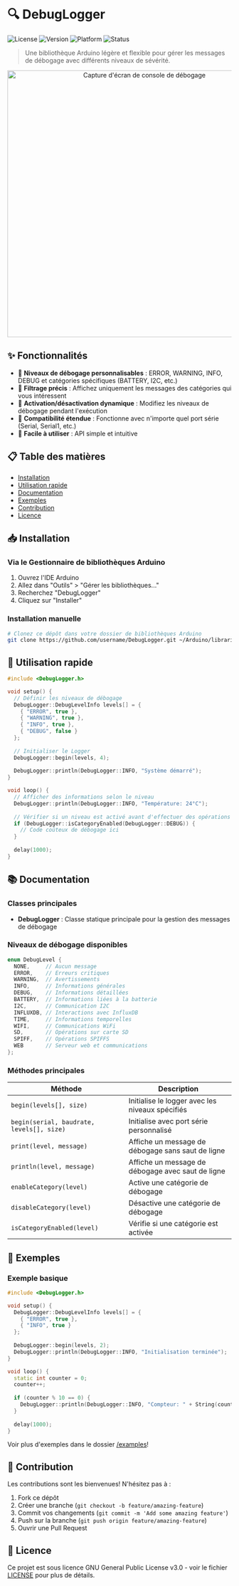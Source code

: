 # 🔍 DebugLogger

![License](https://img.shields.io/badge/license-GPLv3-blue.svg)
![Version](https://img.shields.io/badge/version-1.0.0-brightgreen.svg)
![Platform](https://img.shields.io/badge/platform-Arduino-orange.svg)
![Status](https://img.shields.io/badge/status-stable-green.svg)

> Une bibliothèque Arduino légère et flexible pour gérer les messages de débogage avec différents niveaux de sévérité.

<div align="center">
  <img src="https://raw.githubusercontent.com/username/DebugLogger/main/docs/images/debug_console.png" alt="Capture d'écran de console de débogage" width="600"/>
</div>

## ✨ Fonctionnalités

- 🚦 **Niveaux de débogage personnalisables** : ERROR, WARNING, INFO, DEBUG et catégories spécifiques (BATTERY, I2C, etc.)
- 🎯 **Filtrage précis** : Affichez uniquement les messages des catégories qui vous intéressent
- 🔄 **Activation/désactivation dynamique** : Modifiez les niveaux de débogage pendant l'exécution
- 🔌 **Compatibilité étendue** : Fonctionne avec n'importe quel port série (Serial, Serial1, etc.)
- 🚀 **Facile à utiliser** : API simple et intuitive

## 📋 Table des matières

- [Installation](#-installation)
- [Utilisation rapide](#-utilisation-rapide)
- [Documentation](#-documentation)
- [Exemples](#-exemples)
- [Contribution](#-contribution)
- [Licence](#-licence)

## 📥 Installation

### Via le Gestionnaire de bibliothèques Arduino

1. Ouvrez l'IDE Arduino
2. Allez dans "Outils" > "Gérer les bibliothèques..."
3. Recherchez "DebugLogger"
4. Cliquez sur "Installer"

### Installation manuelle

```bash
# Clonez ce dépôt dans votre dossier de bibliothèques Arduino
git clone https://github.com/username/DebugLogger.git ~/Arduino/libraries/DebugLogger
```

## 🚀 Utilisation rapide

```cpp
#include <DebugLogger.h>

void setup() {
  // Définir les niveaux de débogage
  DebugLogger::DebugLevelInfo levels[] = {
    { "ERROR", true },
    { "WARNING", true },
    { "INFO", true },
    { "DEBUG", false }
  };
  
  // Initialiser le Logger
  DebugLogger::begin(levels, 4);
  
  DebugLogger::println(DebugLogger::INFO, "Système démarré");
}

void loop() {
  // Afficher des informations selon le niveau
  DebugLogger::println(DebugLogger::INFO, "Température: 24°C");
  
  // Vérifier si un niveau est activé avant d'effectuer des opérations
  if (DebugLogger::isCategoryEnabled(DebugLogger::DEBUG)) {
    // Code coûteux de débogage ici
  }
  
  delay(1000);
}
```

## 📚 Documentation

### Classes principales

- **DebugLogger** : Classe statique principale pour la gestion des messages de débogage

### Niveaux de débogage disponibles

```cpp
enum DebugLevel {
  NONE,     // Aucun message
  ERROR,    // Erreurs critiques
  WARNING,  // Avertissements
  INFO,     // Informations générales
  DEBUG,    // Informations détaillées
  BATTERY,  // Informations liées à la batterie
  I2C,      // Communication I2C
  INFLUXDB, // Interactions avec InfluxDB
  TIME,     // Informations temporelles
  WIFI,     // Communications WiFi
  SD,       // Opérations sur carte SD
  SPIFF,    // Opérations SPIFFS
  WEB       // Serveur web et communications
};
```

### Méthodes principales

| Méthode | Description |
|---------|-------------|
| `begin(levels[], size)` | Initialise le logger avec les niveaux spécifiés |
| `begin(serial, baudrate, levels[], size)` | Initialise avec port série personnalisé |
| `print(level, message)` | Affiche un message de débogage sans saut de ligne |
| `println(level, message)` | Affiche un message de débogage avec saut de ligne |
| `enableCategory(level)` | Active une catégorie de débogage |
| `disableCategory(level)` | Désactive une catégorie de débogage |
| `isCategoryEnabled(level)` | Vérifie si une catégorie est activée |

## 📝 Exemples

### Exemple basique

```cpp
#include <DebugLogger.h>

void setup() {
  DebugLogger::DebugLevelInfo levels[] = {
    { "ERROR", true },
    { "INFO", true }
  };
  
  DebugLogger::begin(levels, 2);
  DebugLogger::println(DebugLogger::INFO, "Initialisation terminée");
}

void loop() {
  static int counter = 0;
  counter++;
  
  if (counter % 10 == 0) {
    DebugLogger::println(DebugLogger::INFO, "Compteur: " + String(counter));
  }
  
  delay(1000);
}
```

Voir plus d'exemples dans le dossier [/examples](/examples)!

## 🤝 Contribution

Les contributions sont les bienvenues! N'hésitez pas à :

1. Fork ce dépôt
2. Créer une branche (`git checkout -b feature/amazing-feature`)
3. Commit vos changements (`git commit -m 'Add some amazing feature'`)
4. Push sur la branche (`git push origin feature/amazing-feature`)
5. Ouvrir une Pull Request

## 📄 Licence

Ce projet est sous licence GNU General Public License v3.0 - voir le fichier [LICENSE](LICENSE) pour plus de détails.